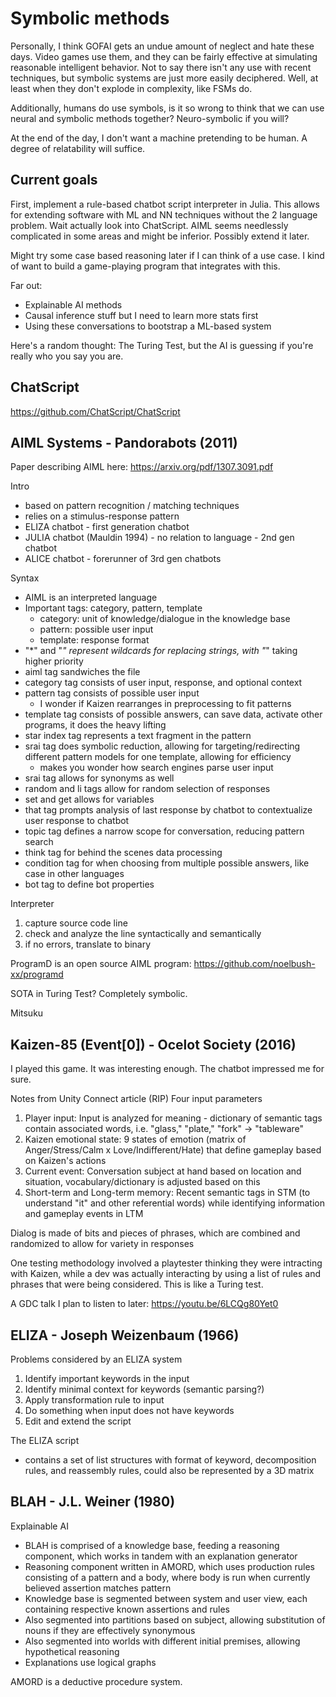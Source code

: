 # Symbolic methods

Personally, I think GOFAI gets an undue amount of neglect and hate these days.
Video games use them, and they can be fairly effective at simulating reasonable
intelligent behavior. Not to say there isn't any use with recent techniques, but
symbolic systems are just more easily deciphered. Well, at least when they don't
explode in complexity, like FSMs do.

Additionally, humans do use symbols, is it so wrong to think that we can use
neural and symbolic methods together? Neuro-symbolic if you will?

At the end of the day, I don't want a machine pretending to be human. 
A degree of relatability will suffice.

## Current goals

First, implement a rule-based chatbot script interpreter in Julia.
This allows for extending software with ML and NN techniques without the
2 language problem.
Wait actually look into ChatScript. AIML seems needlessly complicated in some
areas and might be inferior.
Possibly extend it later.

Might try some case based reasoning later if I can think of a use case.
I kind of want to build a game-playing program that integrates with this.


Far out:

- Explainable AI methods
- Causal inference stuff but I need to learn more stats first
- Using these conversations to bootstrap a ML-based system

Here's a random thought: The Turing Test, but the AI is guessing if you're
really who you say you are.

## ChatScript

https://github.com/ChatScript/ChatScript


## AIML Systems - Pandorabots (2011)
Paper describing AIML here: https://arxiv.org/pdf/1307.3091.pdf

Intro

- based on pattern recognition / matching techniques
- relies on a stimulus-response pattern
- ELIZA chatbot - first generation chatbot
- JULIA chatbot (Mauldin 1994) - no relation to language - 2nd gen chatbot
- ALICE chatbot - forerunner of 3rd gen chatbots

Syntax

- AIML is an interpreted language
- Important tags: category, pattern, template
    - category: unit of knowledge/dialogue in the knowledge base
    - pattern: possible user input
    - template: response format
- "*" and "_" represent wildcards for replacing strings, with "_" taking higher
priority
- aiml tag sandwiches the file
- category tag consists of user input, response, and optional context
- pattern tag consists of possible user input
    - I wonder if Kaizen rearranges in preprocessing to fit patterns
- template tag consists of possible answers, can save data,
activate other programs, it does the heavy lifting
- star index tag represents a text fragment in the pattern
- srai tag does symbolic reduction, allowing for targeting/redirecting
different pattern models for one template, allowing for efficiency
    - makes you wonder how search engines parse user input
- srai tag allows for synonyms as well
- random and li tags allow for random selection of responses
- set and get allows for variables
- that tag prompts analysis of last response by chatbot to contextualize user
response to chatbot
- topic tag defines a narrow scope for conversation, reducing pattern search
- think tag for behind the scenes data processing
- condition tag for when choosing from multiple possible answers, like case in
other languages
- bot tag to define bot properties

Interpreter
1. capture source code line
2. check and analyze the line syntactically and semantically
3. if no errors, translate to binary

ProgramD is an open source AIML program: https://github.com/noelbush-xx/programd


SOTA in Turing Test? Completely symbolic.

Mitsuku

## Kaizen-85 (Event[0]) - Ocelot Society (2016)

I played this game. It was interesting enough.
The chatbot impressed me for sure.

Notes from Unity Connect article (RIP)
Four input parameters

1. Player input: Input is analyzed for meaning - dictionary of semantic tags 
contain associated words, i.e. "glass," "plate," "fork" -> "tableware"
2. Kaizen emotional state: 9 states of emotion (matrix of Anger/Stress/Calm x
 Love/Indifferent/Hate) that define gameplay based on Kaizen's actions
3. Current event: Conversation subject at hand based on location and situation,
vocabulary/dictionary is adjusted based on this
4. Short-term and Long-term memory: Recent semantic tags in STM (to understand 
"it" and other referential words) while identifying information and gameplay 
events in LTM

Dialog is made of bits and pieces of phrases, which are combined and randomized 
to allow for variety in responses

One testing methodology involved a playtester thinking they were intracting 
with Kaizen, while a dev was actually interacting by using a list of rules and 
phrases that were being considered. This is like a Turing test.

A GDC talk I plan to listen to later: https://youtu.be/6LCQg80Yet0

## ELIZA - Joseph Weizenbaum (1966)

Problems considered by an ELIZA system

1. Identify important keywords in the input
2. Identify minimal context for keywords (semantic parsing?)
3. Apply transformation rule to input
4. Do something when input does not have keywords
5. Edit and extend the script

The ELIZA script

- contains a set of list structures with format of keyword, decomposition rules,
and reassembly rules, could also be represented by a 3D matrix


## BLAH - J.L. Weiner (1980)

Explainable AI

- BLAH is comprised of a knowledge base, feeding a reasoning component, which
works in tandem with an explanation generator
- Reasoning component written in AMORD, which uses production rules consisting
of a pattern and a body, where body is run when currently believed assertion
matches pattern
- Knowledge base is segmented between system and user view, each containing
respective known assertions and rules
- Also segmented into partitions based on subject, allowing substitution of
nouns if they are effectively synonymous
- Also segmented into worlds with different initial premises,
allowing hypothetical reasoning
- Explanations use logical graphs

AMORD is a deductive procedure system.